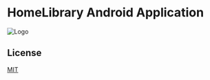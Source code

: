 
# HomeLibrary Android Application

![Logo](https://i.imgur.com/SiBcQYo.png)


## License

[MIT](https://choosealicense.com/licenses/mit/)

